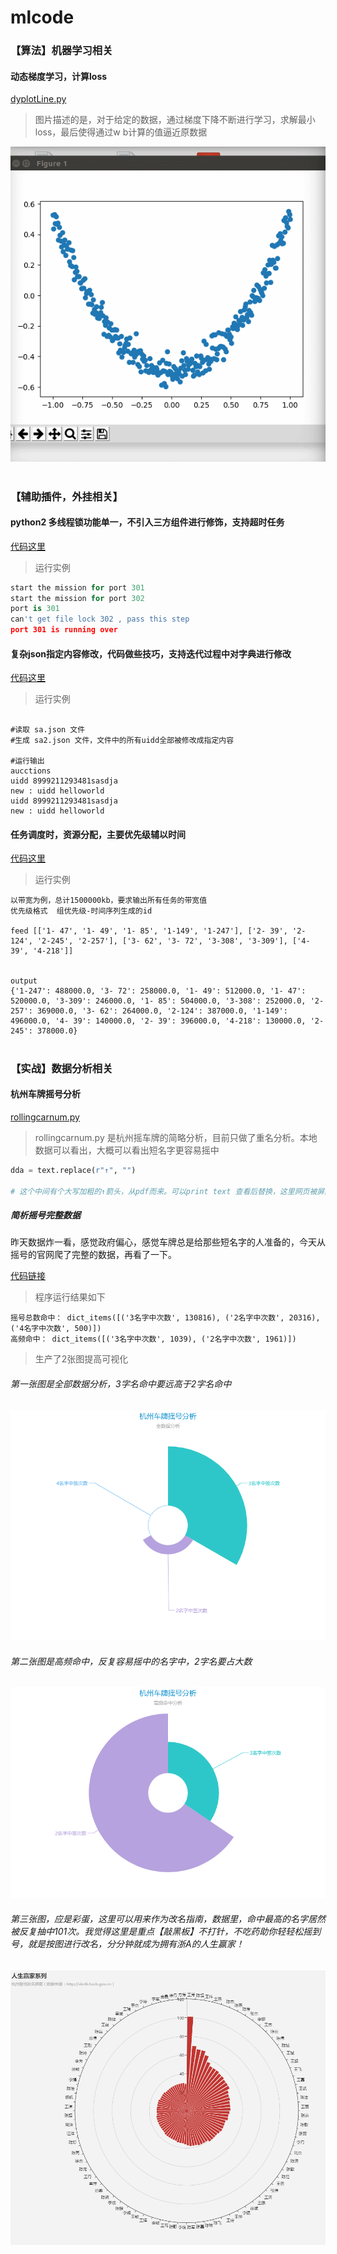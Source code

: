 # mlcode

### 【算法】机器学习相关
#### 动态梯度学习，计算loss
[dyplotLine.py](https://github.com/charlesld/mlcode/blob/master/dyplotLine.py)

> 图片描述的是，对于给定的数据，通过梯度下降不断进行学习，求解最小loss，最后使得通过w b计算的值逼近原数据

![tensor学习动态](https://github.com/charlesld/mlcode/blob/master/tensordygraphic.gif)

#
### 【辅助插件，外挂相关】
#### python2 多线程锁功能单一，不引入三方组件进行修饰，支持超时任务
[代码这里](https://github.com/charlesld/mlcode/blob/master/mutiprocess/lock_wait_expire_for_py2.py)

> 运行实例

```python
start the mission for port 301 
start the mission for port 302 
port is 301
can't get file lock 302 , pass this step
port 301 is running over  

```

#### 复杂json指定内容修改，代码做些技巧，支持迭代过程中对字典进行修改
[代码这里](https://github.com/charlesld/mlcode/blob/master/dataanaly/modifylocaljsonfile.py)

> 运行实例

```shell

#读取 sa.json 文件
#生成 sa2.json 文件，文件中的所有uidd全部被修改成指定内容

#运行输出
aucctions
uidd 8999211293481sasdja
new : uidd helloworld
uidd 8999211293481sasdja
new : uidd helloworld
```

#### 任务调度时，资源分配，主要优先级辅以时间
[代码这里](https://github.com/charlesld/mlcode/blob/master/dataanaly/bandwithshape.py)

> 运行实例

```shell
以带宽为例，总计1500000kb，要求输出所有任务的带宽值
优先级格式  组优先级-时间序列生成的id

feed [['1- 47', '1- 49', '1- 85', '1-149', '1-247'], ['2- 39', '2-124', '2-245', '2-257'], ['3- 62', '3- 72', '3-308', '3-309'], ['4- 39', '4-218']]


output
{'1-247': 488000.0, '3- 72': 258000.0, '1- 49': 512000.0, '1- 47': 520000.0, '3-309': 246000.0, '1- 85': 504000.0, '3-308': 252000.0, '2-257': 369000.0, '3- 62': 264000.0, '2-124': 387000.0, '1-149': 496000.0, '4- 39': 140000.0, '2- 39': 396000.0, '4-218': 130000.0, '2-245': 378000.0}

```

#

### 【实战】数据分析相关
#### 杭州车牌摇号分析

[rollingcarnum.py](https://github.com/charlesld/mlcode/blob/master/rollingcarnum.py)
> rollingcarnum.py 是杭州摇车牌的简略分析，目前只做了重名分析。本地数据可以看出，大概可以看出短名字更容易摇中

```python
dda = text.replace(r"↑", "")

# 这个中间有个大写加粗的↑箭头，从pdf而来。可以print text 查看后替换，这里网页被屏蔽。。
```

##### 简析摇号完整数据

昨天数据炸一看，感觉政府偏心，感觉车牌总是给那些短名字的人准备的，今天从摇号的官网爬了完整的数据，再看了一下。

[代码链接](https://github.com/charlesld/mlcode/blob/master/rollingcarcard/crawlrolldata.py)

> 程序运行结果如下

```shell
摇号总数命中： dict_items([('3名字中次数', 130816), ('2名字中次数', 20316), ('4名字中次数', 500)])
高频命中： dict_items([('3名字中次数', 1039), ('2名字中次数', 1961)])
```

> 生产了2张图提高可视化

###### 第一张图是全部数据分析，3字名命中要远高于2字名命中

![全数据分析](https://github.com/charlesld/mlcode/blob/master/pics/hzyh1.png)

###### 第二张图是高频命中，反复容易摇中的名字中，2字名要占大数

![车牌摇号分析](https://github.com/charlesld/mlcode/blob/master/pics/hzyh2.png)

###### 第三张图，应是彩蛋，这里可以用来作为改名指南，数据里，命中最高的名字居然被反复抽中101次。我觉得这里是重点【敲黑板】不打针，不吃药助你轻轻松摇到号，就是按图进行改名，分分钟就成为拥有浙A的人生赢家！

![改名指南](https://github.com/charlesld/mlcode/blob/master/pics/image2.png)
